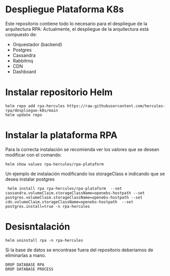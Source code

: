 # Despliegue Plataforma K8s

Este repositorio contiene todo lo necesario para el despliegue de la arquitectura RPA:
Actualmente, el despliegue de la arquitectura está compuesto de:

- Orquestador (backend)
- Postgres
- Cassandra
- Rabbitmq
- CDN
- Dashboard

# Instalar repositorio Helm



```
helm repo add rpa-hercules https://raw.githubusercontent.com/hercules-rpa/despliegue-k8s/main
helm update repo
```


# Instalar la plataforma RPA

Para la correcta instalación se recomienda ver los valores que se desean modificar con el comando:

```
helm show values rpa-hercules/rpa-plataform
```

Un ejemplo de instalación modificando los storageClass e indicando que se desea instalar postgres

```
 helm install rpa rpa-hercules/rpa-plataform  --set cassandra.volumeClaim.storageClassName=openebs-hostpath --set postgres.volumeClaim.storageClassName=openebs-hostpath --set cdn.volumeClaim.storageClassName=openebs-hostpath  --set postgres.install=true -n rpa-hercules
```

# Desisntalación

```
helm uninstall rpa -n rpa-hercules
```

Si la base de datos se encontrase fuera del repositorio deberiamos de eliminarlas a mano.

```
DROP DATABASE RPA
DROP DATABASE PROCESS
```

